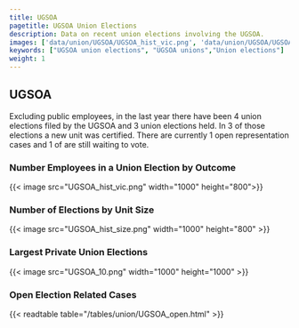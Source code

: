 ```yaml
---
title: UGSOA
pagetitle: UGSOA Union Elections
description: Data on recent union elections involving the UGSOA.
images: ['data/union/UGSOA/UGSOA_hist_vic.png', 'data/union/UGSOA/UGSOA_hist_size.png', 'data/union/UGSOA/UGSOA_10.png']
keywords: ["UGSOA union elections", "UGSOA unions","Union elections"]
weight: 1
---
```

##  UGSOA

Excluding public employees, in the last year there have been 4 union elections filed by the UGSOA and 3 union elections held. In 3 of those elections a new unit was certified. There are currently 1 open representation cases and 1 of are still waiting to vote.

### Number Employees in a Union Election by Outcome
{{< image src="UGSOA_hist_vic.png" width="1000" height="800">}}

### Number of Elections by Unit Size
{{< image src="UGSOA_hist_size.png" width="1000" height="800" >}}

### Largest Private Union Elections
{{< image src="UGSOA_10.png" width="1000" height="1000"  >}}

### Open Election Related Cases
{{< readtable table="/tables/union/UGSOA_open.html" >}}

